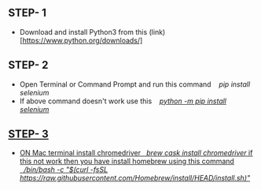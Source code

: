 ## STEP- 1
 - Download and install Python3 from this (link)[https://www.python.org/downloads/]
 
## STEP- 2
  - Open Terminal or Command Prompt and run this command  &nbsp;&nbsp; *pip install selenium*
  - If above command doesn't work use this &nbsp;&nbsp; <u>*python -m pip install selenium*<u>
  
## STEP- 3
   - ON Mac terminal install chromedriver &nbsp;&nbsp;*brew cask install chromedriver* if this not work then you have install homebrew using this command &nbsp;&nbsp;*/bin/bash -c "$(curl -fsSL https://raw.githubusercontent.com/Homebrew/install/HEAD/install.sh)"*
  
